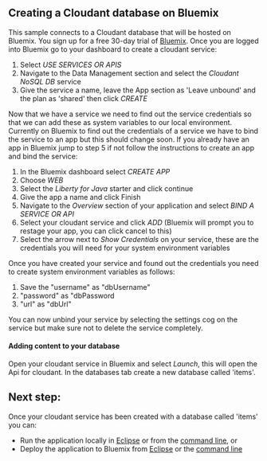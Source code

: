 ## Creating a Cloudant database on Bluemix

This sample connects to a Cloudant database that will be hosted on Bluemix. You sign up for a free 30-day trial of [Bluemix][bluemix].
Once you are logged into Bluemix go to your dashboard to create a cloudant service:

1. Select *USE SERVICES OR APIS*
2. Navigate to the Data Management section and select the *Cloudant NoSQL DB* service
3. Give the service a name, leave the App section as 'Leave unbound' and the plan as 'shared' then click *CREATE*

Now that we have a service we need to find out the service credentials so that we can add these as system variables to our local environment. Currently on Bluemix to find out the credentials of a service we have to bind the service to an app but this should change soon. If you already have an app in Bluemix jump to step 5 if not follow the instructions to create an app and bind the service:

1. In the Bluemix dashboard select *CREATE APP*
2. Choose *WEB*
3. Select the *Liberty for Java* starter and click continue
4. Give the app a name and click Finish
5. Navigate to the *Overview* section of your application and select *BIND A SERVICE OR API*
6. Select your cloudant service and click *ADD* (Bluemix will prompt you to restage your app, you can click cancel to this)
7. Select the arrow next to *Show Credentials* on your service, these are the credentials you will need for your system environment variables

Once you have created your service and found out the credentials you need to create system environment variables as follows:

1. Save the "username" as "dbUsername"
2. "password" as "dbPassword
3. "url" as "dbUrl"

You can now unbind your service by selecting the settings cog on the service but make sure not to delete the service completely.

[bluemix]: https://console.ng.bluemix.net/

#### Adding content to your database

Open your cloudant service in Bluemix and select *Launch*, this will open the Api for cloudant. In the databases tab create a new database called 'items'.


## Next step:

Once your cloudant service has been created with a database called 'items' you can:

* Run the application locally in [Eclipse](/docs/Using-WDT.md/#running-the-sample-application) or from the [command line](/docs/Using-cmd-line.md/#running-the-application-locally), or
* Deploy the application to Bluemix from [Eclipse](/docs/Using-WDT.md/#deploying-to-bluemix-using-eclipse) or the [command line](/docs/Using-cmd-line.md/#deploying-to-bluemix-using-the-command-line)
